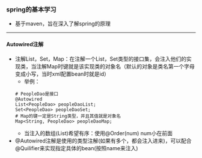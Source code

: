 ### spring的基本学习
- 基于maven，旨在深入了解spring的原理
---
#### Autowired注解
- 注解List，Set，Map：在注解一个List，Set类型的接口集，会注入他们的实现类，当注解Map时键就是该实现类的对象名（默认的对象是类名第一个字母变成小写，当时xml配置bean时就是id）
    - 举例：
    ```
    # PeopleDao是接口
    @Autowired
    List<PeopleDao> peopleDaoList;
    Set<PeopleDao> peopleDaoSet;
    # Map的键一定是String类型，并且其值就是对象名
    Map<String, PeopleDao> peopleDaoMap;
    ```
    - 当注入的数组(List)希望有序：使用@Order(num) num小在前面
- @Autowired注解是使用的类型注解(如果有多个，都会注入进来)，可以配合@Quilifier来实现指定具体的bean(按照name来注入)

